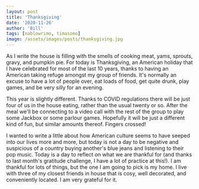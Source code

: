 ```yaml
---
layout: post
title: 'Thanksgiving'
date: '2020-11-26'
author: 'Bill'
tags: [nablowrimo, timasomo]
image: /assets/images/posts/thanksgiving.jpg
---
```


As I write the house is filling with the smells of cooking meat, yams, sprouts, gravy, and pumpkin pie. For today is Thanksgiving, an American holiday that I have celebrated for most of the last 10 years, thanks to having an American taking refuge amongst my group of friends. It's normally an excuse to have a lot of people over, eat loads of food, get quite drunk, play games, and be very silly for an evening.

This year is slightly different. Thanks to COVID regulations there will be just four of us in the house eating, rather than the usual twenty or so. After the meal we'll be connecting to a video call with the rest of the group to play some Jackbox or some parlour games. Hopefully it will be just a different kind of fun, but similar amounts thereof. Fingers crossed!

I wanted to write a little about how American culture seems to have seeped into our lives more and more, but today is not a day to be negative and suspicious of a country buying another's blue jeans and listening to their pop music. Today is a day to reflect on what we are thankful for (and thanks to last month's gratitude challenge, I have a lot of practice at this!). I am thankful for lots of things, but the one I am going to pick is my home. I live with three of my closest friends in house that is cosy, well decorated, and conveniently located. I am very grateful for it.

